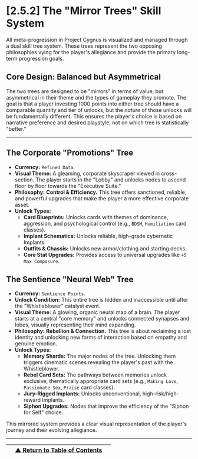 <!-- Filename: LDD/[2] Gameplay Systems & Mechanics/[2.5.2] The Mirror Skill Trees System - Corporate vs. Sentience.md -->

# [2.5.2] The "Mirror Trees" Skill System

All meta-progression in Project Cygnus is visualized and managed through a dual skill tree system. These trees represent the two opposing philosophies vying for the player's allegiance and provide the primary long-term progression goals.

## Core Design: Balanced but Asymmetrical
The two trees are designed to be "mirrors" in terms of value, but asymmetrical in their theme and the types of gameplay they promote. The goal is that a player investing 1000 points into either tree should have a comparable quantity and tier of unlocks, but the *nature* of those unlocks will be fundamentally different. This ensures the player's choice is based on narrative preference and desired playstyle, not on which tree is statistically "better."

---

## The Corporate "Promotions" Tree
*   **Currency:** `Refined Data`.
*   **Visual Theme:** A gleaming, corporate skyscraper viewed in cross-section. The player starts in the "Lobby" and unlocks nodes to ascend floor by floor towards the "Executive Suite."
*   **Philosophy:** **Control & Efficiency.** This tree offers sanctioned, reliable, and powerful upgrades that make the player a more effective corporate asset.
*   **Unlock Types:**
    *   **Card Blueprints:** Unlocks cards with themes of dominance, aggression, and psychological control (e.g., `BDSM`, `Humiliation` card classes).
    *   **Implant Schematics:** Unlocks reliable, high-grade cybernetic Implants.
    *   **Outfits & Chassis:** Unlocks new armor/clothing and starting decks.
    *   **Core Stat Upgrades:** Provides access to universal upgrades like `+5 Max Composure`.

## The Sentience "Neural Web" Tree
*   **Currency:** `Sentience Points`.
*   **Unlock Condition:** This entire tree is hidden and inaccessible until after the "Whistleblower" catalyst event.
*   **Visual Theme:** A glowing, organic neural map of a brain. The player starts at a central "core memory" and unlocks connected synapses and lobes, visually representing their mind expanding.
*   **Philosophy:** **Rebellion & Connection.** This tree is about reclaiming a lost identity and unlocking new forms of interaction based on empathy and genuine emotion.
*   **Unlock Types:**
    *   **Memory Shards:** The major nodes of the tree. Unlocking them triggers cinematic scenes revealing the player's past with the Whistleblower.
    *   **Rebel Card Sets:** The pathways between memories unlock exclusive, thematically appropriate card sets (e.g., `Making Love`, `Passionate Sex`, `Praise` card classes).
    *   **Jury-Rigged Implants:** Unlocks unconventional, high-risk/high-reward Implants.
    *   **Siphon Upgrades:** Nodes that improve the efficiency of the "Siphon for Self" choice.

This mirrored system provides a clear visual representation of the player's journey and their evolving allegiance.

---
| | [▲ Return to Table of Contents](../../README.md) | |
| :--- | :---: | ---: |